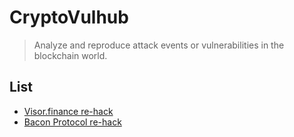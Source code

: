 # CryptoVulhub
> Analyze and reproduce attack events or vulnerabilities in the blockchain world.

## List
* [Visor.finance re-hack](./Visor20211221)
* [Bacon Protocol re-hack](./BaconProtocol20220305)